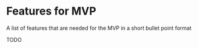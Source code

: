 # Features for MVP

A list of features that are needed for the MVP in a short bullet point format

TODO
